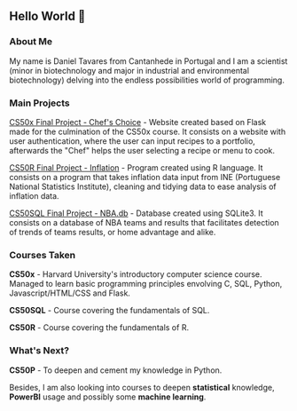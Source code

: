 ## Hello World 👋

### About Me
My name is Daniel Tavares from Cantanhede in Portugal and I am a scientist (minor in biotechnology and major in industrial and environmental biotechnology) delving into the endless possibilities world of programming.

### Main Projects
[CS50x Final Project - Chef's Choice](https://github.com/Dragonny8/CS50xFinalproject) - Website created based on Flask made for the culmination of the CS50x course. It consists on a website with user authentication, where the user can input recipes to a portfolio, afterwards the "Chef" helps the user selecting a recipe or menu to cook.

[CS50R Final Project - Inflation](https://github.com/Dragonny8/CS50R---Final-Project) - Program created using R language. It consists on a program that takes inflation data input from INE (Portuguese National Statistics Institute), cleaning and tidying data to ease analysis of inflation data.

[CS50SQL Final Project - NBA.db](https://github.com/Dragonny8/CS50SQL-Final-Project) - Database created using SQLite3. It consists on a database of NBA teams and results that facilitates detection of trends of teams results, or home advantage and alike.



### Courses Taken

**CS50x** - Harvard University's introductory computer science course. Managed to learn basic programming principles envolving C, SQL, Python, Javascript/HTML/CSS and Flask.

**CS50SQL** - Course covering the fundamentals of SQL.

**CS50R** - Course covering the fundamentals of R.

### What's Next?

**CS50P** - To deepen and cement my knowledge in Python.

Besides, I am also looking into courses to deepen **statistical** knowledge, **PowerBI** usage and possibly some **machine learning**.
